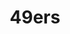 ---
facebook: https://facebook.com/SANFRANCISCO49ERS
instagram: https://instagram.com/49ers
linkedin: https://linkedin.com/company/san-francisco-49ers
logohandle: 49ers
sort: 49ers
title: 49ers
twitter: https://x.com/49ers
website: https://www.49ers.com/
wikipedia: https://en.wikipedia.org/wiki/San_Francisco_49ers
youtube: https://youtube.com/c/49ers
---